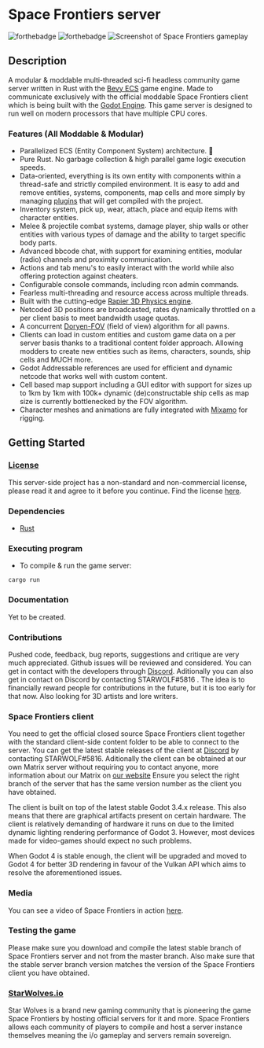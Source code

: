 
# Space Frontiers server

  

![forthebadge](https://forthebadge.com/images/badges/made-with-rust.svg) ![forthebadge](https://forthebadge.com/images/badges/powered-by-black-magic.svg)
![Screenshot of Space Frontiers gameplay](https://starwolves.io/images/sfss.png)

  

## Description

  

A modular & moddable multi-threaded sci-fi headless community game server written in Rust with the [Bevy ECS](https://bevyengine.org/) game engine. Made to communicate exclusively with the official moddable Space Frontiers client which is being built with the [Godot Engine](https://godotengine.org/).
This game server is designed to run well on modern processors that have multiple CPU cores.
  
### Features (All Moddable & Modular)
* Parallelized ECS (Entity Component System) architecture. 🐆
* Pure Rust. No garbage collection & high parallel game logic execution speeds.
* Data-oriented, everything is its own entity with components within a thread-safe and strictly compiled environment. It is easy to add and remove entities, systems, components, map cells and more simply by managing [plugins](https://bevyengine.org/learn/book/getting-started/plugins/) that will get compiled with the project.
* Inventory system, pick up, wear, attach, place and equip items with character entities.
* Melee & projectile combat systems, damage player, ship walls or other entities with various types of damage and the ability to target specific body parts.
* Advanced bbcode chat, with support for examining entities, modular (radio) channels and proximity communication.
* Actions and tab menu's to easily interact with the world while also offering protection against cheaters.
* Configurable console commands, including rcon admin commands.
* Fearless multi-threading and resource access across multiple threads.
* Built with the cutting-edge [Rapier 3D Physics engine](https://rapier.rs/).
* Netcoded 3D positions are broadcasted, rates dynamically throttled on a per client basis to meet bandwidth usage quotas.
* A concurrent [Doryen-FOV](https://github.com/jice-nospam/doryen-fov) (field of view) algorithm for all pawns.
* Clients can load in custom entities and custom game data on a per server basis thanks to a traditional content folder approach. Allowing modders to create new entities such as items, characters, sounds, ship cells and MUCH more.
* Godot Addressable references are used for efficient and dynamic netcode that works well with custom content.
* Cell based map support including a GUI editor with support for sizes up to 1km by 1km with 100k+ dynamic (de)constructable ship cells as map size is currently bottlenecked by the FOV algorithm. 
* Character meshes and animations are fully integrated with [Mixamo](https://www.mixamo.com/) for rigging.


## Getting Started

### [License](https://github.com/starwolves/space/blob/master/LICENSE)
This server-side project has a non-standard and non-commercial license, please read it and agree to it before you continue. Find the license [here](https://github.com/starwolves/space/blob/master/LICENSE).

### Dependencies



* [Rust](https://www.rust-lang.org/)

  

  

### Executing program

  

* To compile & run the game server:

```
cargo run
```

### Documentation
Yet to be created.

### Contributions
Pushed code, feedback, bug reports, suggestions and critique are very much appreciated. Github issues will be reviewed and considered.
You can get in contact with the developers through [Discord](https://discord.gg/qcg4zPuHyU).
Aditionally you can also get in contact on Discord by contacting STARWOLF#5816 .
The idea is to financially reward people for contributions in the future, but it is too early for that now.
Also looking for 3D artists and lore writers.

### Space Frontiers client
You need to get the official closed source Space Frontiers client together with the standard client-side content folder to be able to connect to the server.
You can get the latest stable releases of the client at [Discord](https://discord.gg/qcg4zPuHyU) by contacting STARWOLF#5816.
Aditionally the client can be obtained at our own Matrix server without requiring you to contact anyone, more information about our Matrix on [our website](https://starwolves.io)
Ensure you select the right branch of the server that has the same version number as the client you have obtained.

The client is built on top of the latest stable Godot 3.4.x release. This also means that there are graphical artifacts present on certain hardware. The client is relatively demanding of hardware it runs on due to the limited dynamic lighting rendering performance of Godot 3.
However, most devices made for video-games should expect no such problems.

When Godot 4 is stable enough, the client will be upgraded and moved to Godot 4 for better 3D rendering in favour of the Vulkan API  which aims to resolve the aforementioned issues.

### Media
You can see a video of Space Frontiers in action [here](https://youtu.be/Qa-Y_PxzeiI).

### Testing the game
Please make sure you download and compile the latest stable branch of Space Frontiers server and not from the master branch. Also make sure that the stable server branch version matches the version of the Space Frontiers client you have obtained.

### [StarWolves.io](https://starwolves.io)
Star Wolves is a brand new gaming community that is pioneering the game Space Frontiers by hosting official servers for it and more.
Space Frontiers allows each community of players to compile and host a server instance themselves meaning the i/o gameplay and servers remain sovereign.
